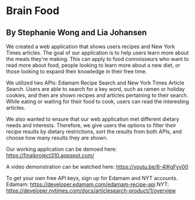 # Brain Food
## By Stephanie Wong and Lia Johansen


We created a web application that shows users recipes and New York Times articles. The goal of our application is to help users learn more about the meals they're making. This can apply to food connoisseurs who want to read more about food, people looking to learn more about a new diet, or those looking to expand their knowledge in their free time. 

We utilized two APIs: Edamam Recipe Search and New York Times Article Search. Users are able to search for a key word, such as ramen or holiday cookies, and then are shown
recipes and articles pertaining to their search. While eating or waiting for their food to cook, users can read the interesting articles.

We also wanted to ensure that our web application met different dietary needs and interests. Therefore, we give users the options to filter their recipe results by dietary restrictions, sort the results from both APIs, and choose how many results they are shown.

Our working application can be demoed here: https://finalproject310.appspot.com/

A video demonstration can be watched here: https://youtu.be/6-4IKgFyv00

To get your own free API keys, sign up for Edamam and NYT accounts.
Edamam: https://developer.edamam.com/edamam-recipe-api
NYT: https://developer.nytimes.com/docs/articlesearch-product/1/overview
